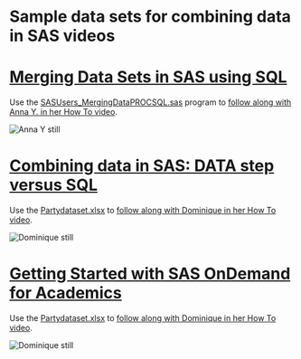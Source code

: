 # Sample data sets for combining data in SAS videos

# [Merging Data Sets in SAS using SQL](https://www.youtube.com/watch?v=dhf747bz_nE)

Use the [SASUsers_MergingDataPROCSQL.sas](SASUsers_MergingDataPROCSQL.sas) program to [follow along with Anna Y. in her How To video](https://www.youtube.com/watch?v=dhf747bz_nE).

![Anna Y still](https://img.youtube.com/vi/dhf747bz_nE/0.jpg)

# [Combining data in SAS: DATA step versus SQL](https://www.youtube.com/watch?v=ksZH_LoXnKk&list=PLVV6eZFA22QwrXd6nSDU18E6XgXSMOs87)

Use the [Partydataset.xlsx](./Partydataset.xlsx) to [follow along with Dominique in her How To video](https://www.youtube.com/watch?v=ksZH_LoXnKk&list=PLVV6eZFA22QwrXd6nSDU18E6XgXSMOs87).

![Dominique still](https://img.youtube.com/vi/ksZH_LoXnKk/0.jpg)

# [Getting Started with SAS OnDemand for Academics](https://www.youtube.com/watch?v=tmL8fdOd-pI&list=PLVV6eZFA22QwrXd6nSDU18E6XgXSMOs87)

Use the [Partydataset.xlsx](./Partydataset.xlsx) to [follow along with Dominique in her How To video](https://www.youtube.com/watch?v=tmL8fdOd-pI&list=PLVV6eZFA22QwrXd6nSDU18E6XgXSMOs87).

![Dominique still](https://img.youtube.com/vi/tmL8fdOd-pI/0.jpg)

